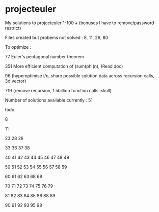 # projecteuler

My solutions to projecteuler 1-100 + (bonuses I have to remove/password restrict)

Files created but probems not solved : 8, 11, 29, 80

To optimize :

77
Euler's pentagonal number theorem

351
More efficient computation of (sum)phi(n), (Read doc)

96
(hyperoptimise i/o, share possible solution data across recursion calls, 3d vector)

719
(remove recursion, 1.5billion function calls :skull)

Number of solutions available currently : 51

todo:

8

11

23
28
29

33
36
37
38

40
41
42
43
44
45
46
47
48
49

50
51
52
53
54
55
56
57
58
59

60
61
62
63
68
69

70
71
72
73
74
75
76
79

81
82
83
84
85
86
88
89

90
91
92
93
95
98
